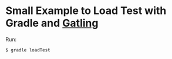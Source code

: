 Small Example to Load Test with Gradle and [Gatling](http://gatling.io/)
===============================================================================

Run:

~~~~~~~~~~~~~~~~~~~~~~sh
$ gradle loadTest
~~~~~~~~~~~~~~~~~~~~~~
